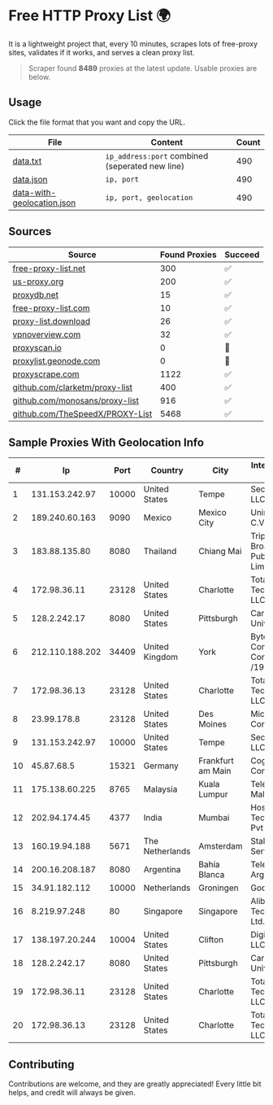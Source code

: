 
# Free HTTP Proxy List 🌍

It is a lightweight project that, every 10 minutes, scrapes lots of free-proxy sites, validates if it works, and serves a clean proxy list.


> Scraper found **8489** proxies at the latest update. Usable proxies are below.

## Usage

Click the file format that you want and copy the URL.


|File|Content|Count|
|----|-------|-----|
|[data.txt](https://raw.githubusercontent.com/themiralay/Proxy-List-World/master/data.txt)|`ip_address:port` combined (seperated new line)|490|
|[data.json](https://raw.githubusercontent.com/themiralay/Proxy-List-World/master/data.json)|`ip, port`|490|
|[data-with-geolocation.json](https://raw.githubusercontent.com/themiralay/Proxy-List-World/master/data-with-geolocation.json)|`ip, port, geolocation`|490|

## Sources

|Source|Found Proxies|Succeed|
|------|-------------|-------|
|[free-proxy-list.net](https://free-proxy-list.net)|300|✅|
|[us-proxy.org](https://www.us-proxy.org)|200|✅|
|[proxydb.net](http://proxydb.net)|15|✅|
|[free-proxy-list.com](https://free-proxy-list.com/?page=&port=&type%5B%5D=http&type%5B%5D=https&up_time=0&search=Search)|10|✅|
|[proxy-list.download](https://www.proxy-list.download/HTTP)|26|✅|
|[vpnoverview.com](https://vpnoverview.com/privacy/anonymous-browsing/free-proxy-servers)|32|✅|
|[proxyscan.io](https://www.proxyscan.io)|0|🚫|
|[proxylist.geonode.com](https://proxylist.geonode.com/api/proxy-list?limit=300&page=1&sort_by=lastChecked&sort_type=desc&protocols=http,https)|0|🚫|
|[proxyscrape.com](https://api.proxyscrape.com/v2/?request=displayproxies&protocol=http&timeout=10000&country=all&ssl=all&anonymity=all)|1122|✅|
|[github.com/clarketm/proxy-list](https://raw.githubusercontent.com/clarketm/proxy-list/master/proxy-list-raw.txt)|400|✅|
|[github.com/monosans/proxy-list](https://raw.githubusercontent.com/monosans/proxy-list/main/proxies/http.txt)|916|✅|
|[github.com/TheSpeedX/PROXY-List](https://raw.githubusercontent.com/TheSpeedX/PROXY-List/master/http.txt)|5468|✅|


## Sample Proxies With Geolocation Info

|#|Ip|Port|Country|City|Internet Service Provider|
|-|--|----|-------|----|-------------------------|
|1|131.153.242.97|10000|United States|Tempe|Secured Servers LLC|
|2|189.240.60.163|9090|Mexico|Mexico City|Uninet S.A. de C.V.|
|3|183.88.135.80|8080|Thailand|Chiang Mai|Triple T Broadband Public Company Limited|
|4|172.98.36.11|23128|United States|Charlotte|Total Uptime Technologies, LLC|
|5|128.2.242.17|8080|United States|Pittsburgh|Carnegie Mellon University|
|6|212.110.188.202|34409|United Kingdom|York|Bytemark Computer Consulting Ltd /19|
|7|172.98.36.13|23128|United States|Charlotte|Total Uptime Technologies, LLC|
|8|23.99.178.8|23128|United States|Des Moines|Microsoft Corporation|
|9|131.153.242.97|10000|United States|Tempe|Secured Servers LLC|
|10|45.87.68.5|15321|Germany|Frankfurt am Main|Cogent Communications|
|11|175.138.60.225|8765|Malaysia|Kuala Lumpur|Telekom Malaysia Berhad|
|12|202.94.174.45|4377|India|Mumbai|HostRoyale Technologies Pvt Ltd|
|13|160.19.94.188|5671|The Netherlands|Amsterdam|Stallion Network Services Limited|
|14|200.16.208.187|8080|Argentina|Bahía Blanca|Telefonica de Argentina|
|15|34.91.182.112|10000|Netherlands|Groningen|Google LLC|
|16|8.219.97.248|80|Singapore|Singapore|Alibaba (US) Technology Co., Ltd.|
|17|138.197.20.244|10004|United States|Clifton|DigitalOcean, LLC|
|18|128.2.242.17|8080|United States|Pittsburgh|Carnegie Mellon University|
|19|172.98.36.11|23128|United States|Charlotte|Total Uptime Technologies, LLC|
|20|172.98.36.13|23128|United States|Charlotte|Total Uptime Technologies, LLC|



## Contributing

Contributions are welcome, and they are greatly appreciated! Every
little bit helps, and credit will always be given.

